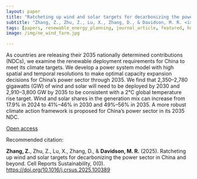 ```yaml
---
layout: paper
title: "Ratcheting up wind and solar targets for decarbonizing the power sector in China and beyond. Cell Reports Sustainability"
subtitle: "Zhang, Z., Zhu, Z., Lu, X., Zhang, D., & Davidson, M. R. <i>Cell Reports Sustainability</i>"
tags: [papers, renewable_energy_planning, journal_article, featured, home]
image: /img/ne_wind_farm.jpg

---
```


As countries are releasing their 2035 nationally determined contributions (NDCs), we examine the renewable deployment requirements for China to meet its climate targets. We develop a power system model with high spatial and temporal resolutions to make optimal capacity expansion decisions for China’s power sector through 2035. We find that 2,350–2,780 gigawatts (GW) of wind and solar will need to be deployed by 2030 and 2,910–3,800 GW by 2035 to be consistent with a 2°C global temperature rise target. Wind and solar shares in the generation mix can increase from 17.9% in 2024 to 41%–46% in 2030 and 49%–56% in 2035. A more robust climate action framework is proposed for China’s power sector in its 2035 NDC.

[Open access](https://doi.org/10.1016/j.crsus.2025.100389)

Recommended citation:

**Zhang, Z.**, Zhu, Z., Lu, X., Zhang, D., & **Davidson, M. R.** (2025). Ratcheting up wind and solar targets for decarbonizing the power sector in China and beyond. Cell Reports Sustainability, 0(0). https://doi.org/10.1016/j.crsus.2025.100389


